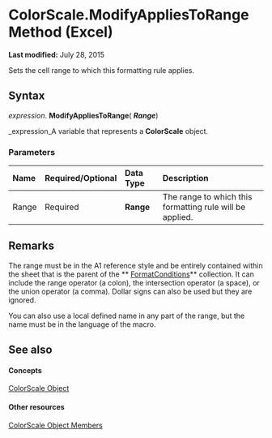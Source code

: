 
# ColorScale.ModifyAppliesToRange Method (Excel)

 **Last modified:** July 28, 2015

Sets the cell range to which this formatting rule applies.

## Syntax

 _expression_. **ModifyAppliesToRange**( **_Range_**)

 _expression_A variable that represents a  **ColorScale** object.


### Parameters



|**Name**|**Required/Optional**|**Data Type**|**Description**|
|:-----|:-----|:-----|:-----|
|Range|Required| **Range**|The range to which this formatting rule will be applied.|

## Remarks

The range must be in the A1 reference style and be entirely contained within the sheet that is the parent of the  ** [FormatConditions](2486d4b4-605c-76d8-132a-694c0c600a81.md)** collection. It can include the range operator (a colon), the intersection operator (a space), or the union operator (a comma). Dollar signs can also be used but they are ignored.

You can also use a local defined name in any part of the range, but the name must be in the language of the macro.


## See also


#### Concepts


 [ColorScale Object](3982b041-9178-7a45-7453-c88963501a3c.md)
#### Other resources


 [ColorScale Object Members](e14df078-3af6-a32e-d66f-3410b7bdb4d4.md)

